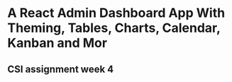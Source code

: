 # A React Admin Dashboard App With Theming, Tables, Charts, Calendar, Kanban and Mor
## CSI assignment week 4
